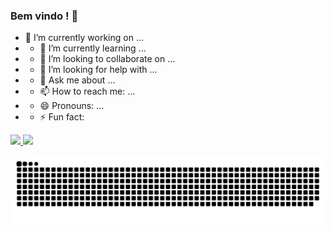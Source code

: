 ### Bem vindo ! 👋
- 🔭 I’m currently working on ... 
- - 🌱 I’m currently learning ... 
- - 👯 I’m looking to collaborate on ... 
- - 🤔 I’m looking for help with ... 
- - 💬 Ask me about ... 
- - 📫 How to reach me: ... 
- - 😄 Pronouns: ... 
- - ⚡ Fun fact:

<div>
  <a href="https://github.com/willGusmao">
  <img height="120em" src="https://github-readme-stats.vercel.app/api?username=willGusmao&show_icons=true&theme=dark&include_all_commits=true&count_private=true"/>
  <img height="120em" src="https://github-readme-stats.vercel.app/api/top-langs/?username=willGusmao&layout=compact&langs_count=7&theme=dark"/>
</div>

  ![Snake animation](https://github.com/willGusmao/willGusmao/blob/output/github-contribution-grid-snake.svg)

